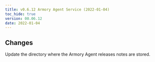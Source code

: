 ```yaml
---
title: v0.6.12 Armory Agent Service (2022-01-04)
toc_hide: true
version: 00.06.12
date: 2022-01-04
---
```


## Changes

Update the directory where the Armory Agent releases notes are stored.


